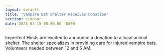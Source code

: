```yaml
---
layout: default
title: "Vampire Bat Shelter Receives Donation"
section: sidebar
date: 2025-07-15 00:00:00 -0500
---
```

Imperfect Hosts are excited to announce a donation to a local animal shelter. The shelter specializes in providing care for injured vampire bats. Volunteers needed between 12 and 5 AM.

